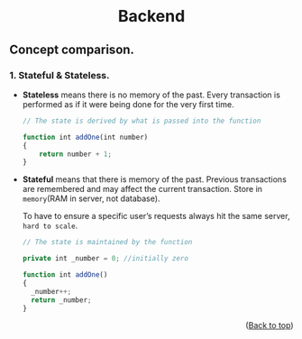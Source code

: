 <div id="top"></div>

<br />
<div align="center">
  <h1 align="center">Backend</h1>
</div>

## Concept comparison.

### 1. Stateful & Stateless.

- **Stateless** means there is no memory of the past. Every transaction is performed as if it were being done for the very first time.

  ```js
  // The state is derived by what is passed into the function

  function int addOne(int number)
  {
      return number + 1;
  }
  ```

- **Stateful** means that there is memory of the past. Previous transactions are remembered and may affect the current transaction. Store in `memory`(RAM in server, not database).

  To have to ensure a specific user’s requests always hit the same server, `hard to scale`.

  ```js
  // The state is maintained by the function

  private int _number = 0; //initially zero

  function int addOne()
  {
    _number++;
    return _number;
  }
  ```

  <p align="right">(<a href="#top">Back to top</a>)</p>
